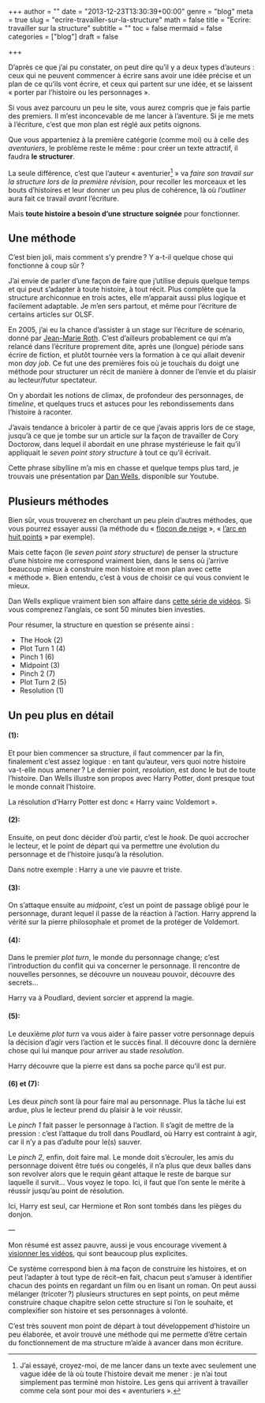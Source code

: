 +++
author = ""
date = "2013-12-23T13:30:39+00:00"
genre = "blog"
meta = true
slug = "ecrire-travailler-sur-la-structure"
math = false
title = "Ecrire: travailler sur la structure"
subtitle = ""
toc = false
mermaid = false
categories = ["blog"]
draft = false

+++

D’après ce que j’ai pu constater, on peut dire qu’il y a deux types d’auteurs : ceux qui ne peuvent commencer à écrire sans avoir une idée précise et un plan de ce qu’ils vont écrire, et ceux qui partent sur une idée, et se laissent « porter par l’histoire ou les personnages ».
  
Si vous avez parcouru un peu le site, vous aurez compris que je fais partie des premiers. Il m’est inconcevable de me lancer à l’aventure. Si je me mets à l’écriture, c’est que mon plan est réglé aux petits oignons.


Que vous apparteniez à la première catégorie (comme moi) ou à celle des _aventuriers_, le problème reste le même : pour créer un texte attractif, il faudra **le structurer**.
  
La seule différence, c’est que l’auteur « aventurier[^1] » va _faire son travail sur la structure lors de la première révision_, pour recoller les morceaux et les bouts d’histoires et leur donner un peu plus de cohérence, là où _l’outliner_ aura fait ce travail _avant_ l’écriture.
  
Mais **toute histoire a besoin d’une structure soignée** pour fonctionner.

## Une méthode
  
C’est bien joli, mais comment s’y prendre ? Y a-t-il quelque chose qui fonctionne à coup sûr ?
  
J’ai envie de parler d’une façon de faire que j’utilise depuis quelque temps et qui peut s’adapter à toute histoire, à tout récit. Plus complète que la structure archiconnue en trois actes, elle m’apparait aussi plus logique et facilement adaptable. Je m’en sers partout, et même pour l’écriture de certains articles sur OLSF.

En 2005, j’ai eu la chance d’assister à un stage sur l’écriture de scénario, donné par [Jean-Marie Roth][amazon]. C’est d’ailleurs probablement ce qui m’a relancé dans l’écriture proprement dite, après une (longue) période sans écrire de fiction, et plutôt tournée vers la formation à ce qui allait devenir mon _day job_. Ce fut une des premières fois où je touchais du doigt une méthode pour structurer un récit de manière à donner de l’envie et du plaisir au lecteur/futur spectateur.
  
On y abordait les notions de climax, de profondeur des personnages, de _timeline_, et quelques trucs et astuces pour les rebondissements dans l’histoire à raconter.

J’avais tendance à bricoler à partir de ce que j’avais appris lors de ce stage, jusqu’à ce que je tombe sur un article sur la façon de travailler de Cory Doctorow, dans lequel il abordait en une phrase mystérieuse le fait qu’il appliquait le _seven point story structure_ à tout ce qu’il écrivait.
  
Cette phrase sibylline m’a mis en chasse et quelque temps plus tard, je trouvais une présentation par [Dan Wells][thedanwells], disponible sur Youtube.  

  
## Plusieurs méthodes
  
Bien sûr, vous trouverez en cherchant un peu plein d’autres méthodes, que vous pourrez essayer aussi (la méthode du « [flocon de neige][advancedfictionwriting] », « [l’arc en huit points][hubpages] » par exemple).

Mais cette façon (le _seven point story structure_) de penser la structure d’une histoire me correspond vraiment bien, dans le sens où j’arrive beaucoup mieux à construire mon histoire et mon plan avec cette « méthode ». Bien entendu, c&rsquo;est à vous de choisir ce qui vous convient le mieux.

Dan Wells explique vraiment bien son affaire dans [cette série de vidéos][youtube]. Si vous comprenez l’anglais, ce sont 50 minutes bien investies.

Pour résumer, la structure en question se présente ainsi :
  
* The Hook (2)
* Plot Turn 1 (4)
* Pinch 1 (6)
* Midpoint (3)
* Pinch 2 (7)
* Plot Turn 2 (5)
* Resolution (1)

## Un peu plus en détail
  
#### (1):
  
Et pour bien commencer sa structure, il faut commencer par la fin, finalement c’est assez logique : en tant qu’auteur, vers quoi notre histoire va-t-elle nous amener ? Le dernier point, _resolution_, est donc le but de toute l’histoire. Dan Wells illustre son propos avec Harry Potter, dont presque tout le monde connait l’histoire.
  
La résolution d’Harry Potter est donc « Harry vainc Voldemort ».

#### (2):
  
Ensuite, on peut donc décider d’où partir, c’est le _hook_. De quoi accrocher le lecteur, et le point de départ qui va permettre une évolution du personnage et de l’histoire jusqu’à la résolution.
  
Dans notre exemple : Harry a une vie pauvre et triste.

#### (3):
  
On s’attaque ensuite au _midpoint_, c’est un point de passage obligé pour le personnage, durant lequel il passe de la réaction à l’action. Harry apprend la vérité sur la pierre philosophale et promet de la protéger de Voldemort.

#### (4):
  
Dans le premier _plot turn_, le monde du personnage change; c’est l’introduction du conflit qui va concerner le personnage. Il rencontre de nouvelles personnes, se découvre un nouveau pouvoir, découvre des secrets…
  
Harry va à Poudlard, devient sorcier et apprend la magie.

#### (5):
  
Le deuxième _plot turn_ va vous aider à faire passer votre personnage depuis la décision d’agir vers l’action et le succès final. Il découvre donc la dernière chose qui lui manque pour arriver au stade _resolution_.
  
Harry découvre que la pierre est dans sa poche parce qu’il est pur.

#### (6) et (7):
  
Les deux _pinch_ sont là pour faire mal au personnage. Plus la tâche lui est ardue, plus le lecteur prend du plaisir à le voir réussir.
  
Le _pinch 1_ fait passer le personnage à l’action. Il s’agit de mettre de la pression : c’est l’attaque du troll dans Poudlard, où Harry est contraint à agir, car il n’y a pas d’adulte pour le(s) sauver.

Le _pinch 2_, enfin, doit faire mal. Le monde doit s’écrouler, les amis du personnage doivent être tués ou congelés, il n’a plus que deux balles dans son revolver alors que le requin géant attaque le reste de barque sur laquelle il survit… Vous voyez le topo. Ici, il faut que l’on sente le mérite à réussir jusqu’au point de résolution.
  
Ici, Harry est seul, car Hermione et Ron sont tombés dans les pièges du donjon.

&#8212;

Mon résumé est assez pauvre, aussi je vous encourage vivement à [visionner les vidéos][youtube], qui sont beaucoup plus explicites.

Ce système correspond bien à ma façon de construire les histoires, et on peut l’adapter à tout type de récit&#8211;en fait, chacun peut s’amuser à identifier chacun des points en regardant un film ou en lisant un roman. On peut aussi mélanger (tricoter ?) plusieurs structures en sept points, on peut même construire chaque chapitre selon cette structure si l’on le souhaite, et complexifier son histoire et ses personnages à volonté.

C&rsquo;est très souvent mon point de départ à tout développement d&rsquo;histoire un peu élaborée, et avoir trouvé une méthode qui me permette d&rsquo;être certain du fonctionnement de ma structure m&rsquo;aide à avancer dans mon écriture.

[^1]: J’ai essayé, croyez-moi, de me lancer dans un texte avec seulement une vague idée de là où toute l’histoire devait me mener : je n’ai tout simplement pas terminé mon histoire. Les gens qui arrivent à travailler comme cela sont pour moi des « aventuriers ».

[^2]: Je suis [infirmier-anesthésiste][wikipedia] (entre autres), ce qui fait que je me réveille (presque) tous les jours pour endormir les autres. Paradoxe assumé.

[amazon]: http://www.amazon.fr/L%C3%A9criture-sc%C3%A9narios-Jean-Marie-Roth/dp/2702711448
  
[advancedfictionwriting]: http://www.advancedfictionwriting.com/articles/snowflake-method/
  
[hubpages]: http://jrscarbrough.hubpages.com/hub/Writing-the-Story-The-8-Point-Arc
  
[youtube]: https://www.youtube.com/watch?v=KcmiqQ9NpPE
  
[wikipedia]: https://fr.wikipedia.org/wiki/Infirmier_anesth%C3%A9siste
  
[thedanwells]: http://www.thedanwells.com/

[^1]: J’ai essayé, croyez-moi, de me lancer dans un texte avec seulement une vague idée de là où toute l’histoire devait me mener : je n’ai tout simplement pas terminé mon histoire. Les gens qui arrivent à travailler comme cela sont pour moi des « aventuriers ».